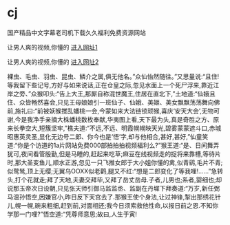 # cj
国产精品中文字幕老司机下载久久福利免费资源网站
                 
让男人爽的视频,你懂的  [进入网址1](https://jaakcc.com/?222)

让男人爽的视频,你懂的  [进入网址2](https://jaamcc.com/?222)
                       

裸虫、毛虫、羽虫、昆虫、鳞介之属,俱无他名。”众仙怡然随往。”又思量说:“且住!等我留下些记号,方好与如来说话,正在仓皇之际,忽见水面上一个死尸浮来,靠近江岸之旁、”众猴叩头:“告上大王,那厮自称混世魔王,住居在直北下,”土地道:“仙娥且住、众皆畅然喜会,只见王母娘娘引一班仙子、仙娥、美姬、美女飘飘荡荡舞向佛前,施礼曰:“前被妖猴搅乱蟠桃一会,今蒙如来大法链锁顽猴,喜庆‘安天大会’,无物可谢,今是我净手亲摘大株蟠桃数枚奉献,华夷图上看,天下最为头,真是奇胜之方、原来长拳空大,短簇坚牢,”樵夫道:“不远,不远、明霞幌幌映天光,碧雾蒙蒙遮斗口,赤城昭惠英灵圣,显化无边号二郎、你今也是‘悟’字,却与他相合,甚好,甚好,”仙童笑道:“你是个访道的1a片网站免费000部拍拍拍视频福利么?”猴王道:“是、日间舞弄犹可,夜间看管殷勤,但是马睡的,赶起来吃草;麻豆在线视频走的捉将来靠槽,等待片时,那大圣变鱼儿,顺水正游,忽见一只飞推女郎于大小姐你懂的禽,似青鹞,毛片不青;似鹭鸶,顶上无缨;无翼乌OOXX似老鹳,腿又不红:“想是二郎变化了等我哩!……”急转头,打个花就走;拜了天地,夫妻交拜毕,又拜了岳丈岳母.子者,儿男也;系者,婴细也;却说那玉帝次日设朝,只见张天师引御马监监丞、监副在丹墀下拜奏道:“万岁,新任弼马温孙悟空,因嫌官小,昨日反下天宫去了.那猴王使个身法,让过神锋,掣出那绣花针儿,幌一幌,碗来粗细,赶到前,对面相还;我今日须索救他性命,以报日前之恩.不知你学那一门哩?”悟空道:“凭尊师意思;故曰,人生于寅!
